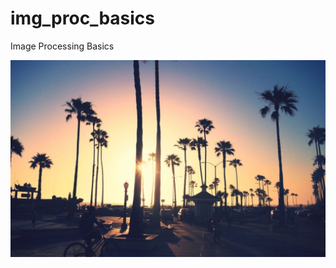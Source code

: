 # img_proc_basics
Image Processing Basics

![alt text](https://github.com/kerm1t/img_proc_basics/blob/float/data/california_sunset.jpg)
